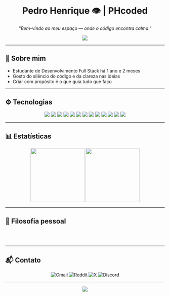 <h1 align="center">Pedro Henrique 👁️ | PHcoded</h1>

<p align="center"><i>"Bem-vindo ao meu espaço — onde o código encontra calma."</i></p>

<p align="center">
  <img src="https://readme-typing-svg.demolab.com?font=Fira+Code&size=22&pause=1000&color=FFFFFF&center=true&vCenter=true&width=700&lines=Programador+Full+Stack;Trabalhando+com+calma+e+prop%C3%B3sito;Minimalismo+em+cada+linha;Criando+com+preto%2C+branco+e+um+toque+de+arte." />
</p>

---

## 🧭 Sobre mim

- Estudante de Desenvolvimento Full Stack há 1 ano e 2 meses  
- Gosto do silêncio do código e da clareza nas ideias  
- Criar com propósito é o que guia tudo que faço

---

## ⚙️ Tecnologias

<div align="center">
  <img src="https://img.shields.io/badge/HTML5-000000?style=for-the-badge&logo=html5&logoColor=white"/>
  <img src="https://img.shields.io/badge/CSS3-000000?style=for-the-badge&logo=css3&logoColor=white"/>
  <img src="https://img.shields.io/badge/JavaScript-000000?style=for-the-badge&logo=javascript&logoColor=white"/>
  <img src="https://img.shields.io/badge/Markdown-000000?style=for-the-badge&logo=markdown&logoColor=white"/>
  <img src="https://img.shields.io/badge/Node.js-000000?style=for-the-badge&logo=node.js&logoColor=white"/>
  <img src="https://img.shields.io/badge/Express.js-000000?style=for-the-badge&logo=express&logoColor=white"/>
  <img src="https://img.shields.io/badge/MongoDB-000000?style=for-the-badge&logo=mongodb&logoColor=white"/>
  <img src="https://img.shields.io/badge/JWT-000000?style=for-the-badge&logo=jsonwebtokens&logoColor=white"/>
  <img src="https://img.shields.io/badge/Git-000000?style=for-the-badge&logo=git&logoColor=white"/>
  <img src="https://img.shields.io/badge/GitHub-000000?style=for-the-badge&logo=github&logoColor=white"/>
  <img src="https://img.shields.io/badge/Vercel-000000?style=for-the-badge&logo=vercel&logoColor=white"/>
  <img src="https://img.shields.io/badge/Render-000000?style=for-the-badge&logo=render&logoColor=white"/>
  <img src="https://img.shields.io/badge/Netlify-000000?style=for-the-badge&logo=netlify&logoColor=white"/>
</div>

---

## 📊 Estatísticas

<div align="center">
  <img height="170" src="https://github-readme-stats.vercel.app/api?username=PHcoded&show_icons=true&theme=dark&hide_border=true&count_private=true&bg_color=000000&title_color=FFFFFF&icon_color=FFFFFF&text_color=CCCCCC" />
  <img height="170" src="https://github-readme-stats.vercel.app/api/top-langs/?username=PHcoded&layout=compact&theme=dark&hide_border=true&bg_color=000000&title_color=FFFFFF&text_color=CCCCCC" />
</div>

---

## 🌿 Filosofia pessoal

<p align="center" style="color: white;">
  🧘‍♂️ No fim das contas, é sobre criar com propósito...  
  e, claro, com um toque de preto e branco.
</p>

---

## 📬 Contato

<p align="center">
  <a href="mailto:contact.phdev@gmail.com">
    <img src="https://img.shields.io/badge/Gmail-000000?style=for-the-badge&logo=gmail&logoColor=white" alt="Gmail" />
  </a>
  <a href="https://reddit.com/u/Pithenry" target="_blank">
    <img src="https://img.shields.io/badge/Reddit-000000?style=for-the-badge&logo=reddit&logoColor=white" alt="Reddit" />
  </a>
  <a href="https://x.com/PHthe2000" target="_blank">
    <img src="https://img.shields.io/badge/X-000000?style=for-the-badge&logo=twitter&logoColor=white" alt="X" />
  </a>
  <a href="https://discord.gg/MXRr7HKS" target="_blank">
    <img src="https://img.shields.io/badge/Discord-000000?style=for-the-badge&logo=discord&logoColor=white" alt="Discord" />
  </a>
</p>

---

<p align="center">
  <img src="https://komarev.com/ghpvc/?username=PHcoded&color=FF4444&label=visualiza%C3%A7%C3%B5es&style=flat-square&label_color=000000" />
</p>
